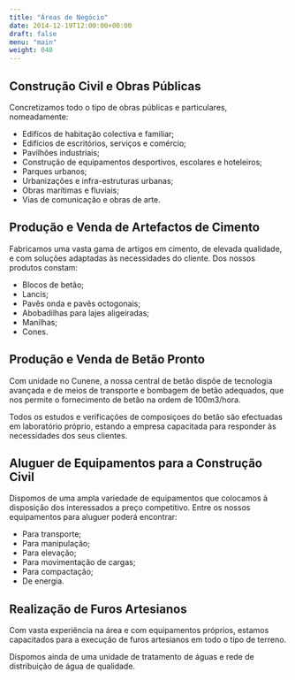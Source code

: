 ```yaml
---
title: "Áreas de Negócio"
date: 2014-12-19T12:00:00+00:00
draft: false
menu: "main"
weight: 040
---
```


## Construção Civil e Obras Públicas

Concretizamos todo o tipo de obras públicas e particulares, nomeadamente:

* Edifícos de habitação colectiva e familiar;
* Edifícios de escritórios, serviços e comércio;
* Pavilhões industriais;
* Construção de equipamentos desportivos, escolares e hoteleiros;
* Parques urbanos;
* Urbanizações e infra-estruturas urbanas;
* Obras marítimas e fluviais;
* Vias de comunicação e obras de arte.


## Produção e Venda de Artefactos de Cimento

Fabricamos uma vasta gama de artigos em cimento, de elevada qualidade, e com soluções adaptadas às necessidades do cliente. Dos nossos produtos constam:

* Blocos de betão;
* Lancis;
* Pavês onda e pavês octogonais;
* Abobadilhas para lajes aligeiradas;
* Manilhas;
* Cones.


## Produção e Venda de Betão Pronto

Com unidade no Cunene, a nossa central de betão dispõe de tecnologia avançada e de meios de transporte e bombagem de betão adequados, que nos permite o fornecimento de betão na ordem de 100m3/hora.

Todos os estudos e verificações de composiçoes do betão são efectuadas em laboratório próprio, estando a empresa capacitada para responder às necessidades dos seus clientes.


## Aluguer de Equipamentos para a Construção Civil

Dispomos de uma ampla variedade de equipamentos que colocamos à disposição dos interessados a preço competitivo. Entre os nossos equipamentos para aluguer poderá encontrar:

* Para transporte;
* Para manipulação;
* Para elevação;
* Para movimentação de cargas;
* Para compactação;
* De energia.


## Realização de Furos Artesianos

Com vasta experiência na área e com equipamentos próprios, estamos capacitados para a execução de furos artesianos em todo o tipo de terreno.

Dispomos ainda de uma unidade de tratamento de águas e rede de distribuição de água de qualidade.